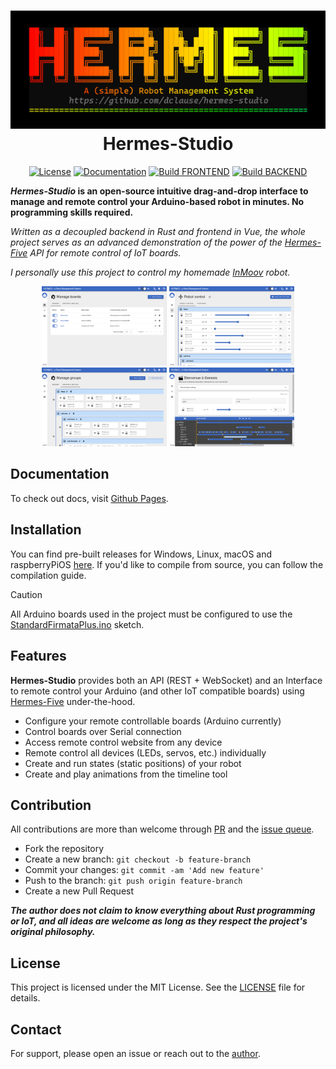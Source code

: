 <h1 align="center">
<img src="/docs/public/samples/splashscreen.png" />
Hermes-Studio
</h1>

<div align="center">

[![License](https://img.shields.io/github/license/dclause/hermes-studio?color=success)](https://github.com/dclause/hermes-studio/blob/develop/LICENSE)
[![Documentation](https://img.shields.io/badge/documentation-_online-success)](https://dclause.github.io/hermes-studio/)
[![Build FRONTEND](https://github.com/dclause/hermes-studio/actions/workflows/build_frontend.yml/badge.svg)](https://github.com/dclause/hermes-studio/actions/workflows/build_frontend.yml)
[![Build BACKEND](https://github.com/dclause/hermes-studio/actions/workflows/build_backend.yml/badge.svg)](https://github.com/dclause/hermes-studio/actions/workflows/build_backend.yml)

</div>

**_Hermes-Studio_ is an open-source intuitive drag-and-drop interface to manage and remote control your Arduino-based
robot in minutes. No programming skills required.**

_Written as a decoupled backend in Rust and frontend in Vue, the whole project serves as an advanced demonstration of
the power of the [Hermes-Five](https://github.com/dclause/hermes-five) API for remote control of IoT boards._

_I personally use this project to control my homemade [InMoov](http://inmoov.fr/) robot._

<div align="center">
<img src="/docs/public/samples/boards_connected.png?raw=true" width=200 />
<img src="/docs/public/samples/control_connected.png?raw=true" width=200 />
<img src="/docs/public/samples/groups_connected.png?raw=true" width=200 />
<img src="/docs/public/samples/timeline_connected.png?raw=true" width=200 />
</div>

## Documentation

To check out docs, visit [Github Pages](https://dclause.github.io/hermes-studio/).

## Installation

You can find pre-built releases for Windows, Linux, macOS and
raspberryPiOS [here](https://github.com/dclause/hermes-studio/releases). If you'd like to compile from source,
you can follow the compilation guide.

> [!CAUTION]  
> All Arduino boards used in the project must be configured to use
> the [StandardFirmataPlus.ino](https://github.com/firmata/arduino/blob/main/examples/StandardFirmataPlus/StandardFirmataPlus.ino)
> sketch.

## Features

**Hermes-Studio** provides both an API (REST + WebSocket) and an Interface to remote control your Arduino (and
other IoT compatible boards) using [Hermes-Five](https://github.com/dclause/hermes-five) under-the-hood.

- Configure your remote controllable boards (Arduino currently)
- Control boards over Serial connection
- Access remote control website from any device
- Remote control all devices (LEDs, servos, etc.) individually
- Create and run states (static positions) of your robot
- Create and play animations from the timeline tool

## Contribution

All contributions are more than welcome through [PR](https://github.com/dclause/hermes-studio/pulls) and
the [issue queue](https://github.com/dclause/hermes-studio/issues).

- Fork the repository
- Create a new branch: `git checkout -b feature-branch`
- Commit your changes: `git commit -am 'Add new feature'`
- Push to the branch: `git push origin feature-branch`
- Create a new Pull Request

**_The author does not claim to know everything about Rust programming or IoT, and all ideas are welcome as long as they
respect the project's original philosophy._**

## License

This project is licensed under the MIT License. See
the [LICENSE](https://github.com/dclause/hermes-studio/blob/develop/LICENSE) file for details.

## Contact

For support, please open an issue or reach out to the [author](https://github.com/dclause).